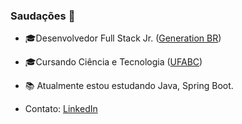 ### Saudações 🖖 

- 🎓Desenvolvedor Full Stack Jr. ([Generation BR](https://brazil.generation.org/))

- 🎓Cursando Ciência e Tecnologia ([UFABC](https://cursos.ufabc.edu.br/bacharelado-em-neurociencia/discentes/matriz-curricular))

- 📚 Atualmente estou estudando Java, Spring Boot. 

- Contato: [LinkedIn](https://www.linkedin.com/in/igor-milhomens/)
